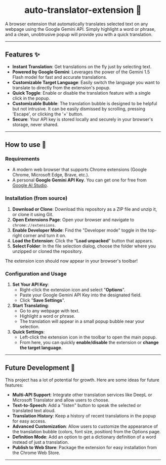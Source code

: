 <div align = "center">
  
  # auto-translator-extension 📝

</div>
A browser extension that automatically translates selected text on any webpage using the Google Gemini API. Simply highlight a word or phrase, and a clean, unobtrusive popup will provide you with a quick translation.

---
## Features ✨
- **Instant Translation**: Get translations on the fly just by selecting text.
- **Powered by Google Gemini**: Leverages the power of the Gemini 1.5 Flash model for fast and accurate translations.
- **Customizable Target Language**: Easily switch the language you want to translate to directly from the extension's popup.
- **Quick Toggle**: Enable or disable the translation feature with a single click in the popup.
- **Customizable Bubble**: The translation bubble is designed to be helpful but not intrusive. It can be easily dismissed by scrolling, pressing 'Escape', or clicking the '×' button.
- **Secure**: Your API key is stored locally and securely in your browser's storage, never shared.

---
## How to use 🔧

### Requirements

- A modern web browser that supports Chrome extensions (Google Chrome, Microsoft Edge, Brave, etc.).
- A personal **Google Gemini API Key**. You can get one for free from [Google AI Studio](https://aistudio.google.com/app/apikey).

### Installation (from source)

1.  **Download or Clone**: Download this repository as a ZIP file and unzip it, or clone it using Git.
2.  **Open Extensions Page**: Open your browser and navigate to `chrome://extensions`.
3.  **Enable Developer Mode**: Find the "Developer mode" toggle in the top-right corner and turn it on.
4.  **Load the Extension**: Click the "**Load unpacked**" button that appears.
5.  **Select Folder**: In the file selection dialog, choose the folder where you unzipped or cloned the repository.

The extension icon should now appear in your browser's toolbar!

### Configuration and Usage

1.  **Set Your API Key**:
    - Right-click the extension icon and select "**Options**".
    - Paste your Google Gemini API Key into the designated field.
    - Click "**Save Settings**".
2.  **Start Translating**:
    - Go to any webpage with text.
    - Highlight a word or phrase.
    - The translation will appear in a small popup bubble near your selection.
3.  **Quick Settings**:
    - Left-click the extension icon in the toolbar to open the main popup.
    - From here, you can quickly **enable/disable** the extension or **change the target language**.

---
## Future Development 🚀 

This project has a lot of potential for growth. Here are some ideas for future features:

- **Multi-API Support**: Integrate other translation services like DeepL or Microsoft Translator and allow users to choose.
- **Text-to-Speech**: Add a "listen" button to speak the selected or translated text aloud.
- **Translation History**: Keep a history of recent translations in the popup for easy access.
- **Advanced Customization**: Allow users to customize the appearance of the translation bubble (colors, font size, position) from the Options page.
- **Definition Mode**: Add an option to get a dictionary definition of a word instead of just a translation.
- **Publish to Web Store**: Package the extension for easy installation from the Chrome Web Store.

---
